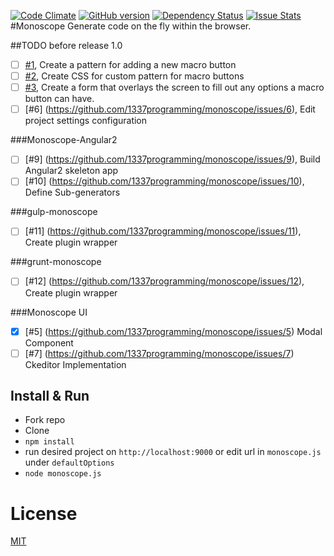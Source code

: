 [![Code Climate](https://codeclimate.com/github/1337programming/monoscope.svg)](https://codeclimate.com/github/1337programming/monoscope)
[![GitHub version](https://badge.fury.io/gh/1337programming%2Fangular2.0-App.svg)](http://badge.fury.io/gh/1337programming%2Fangular2.0-App)
[![Dependency Status](https://david-dm.org/1337-programming/angular2.0-App.svg)](https://david-dm.org/1337programming/angular2.0-App)
[![Issue Stats](http://issuestats.com/github/1337-programming/angular2.0-Appr/badge/pr?style=flat)](http://issuestats.com/github/1337-programming/angular2.0-App)
#Monoscope
Generate code on the fly within the browser.


##TODO before release 1.0 
  - [ ] [#1](https://github.com/1337programming/monoscope/issues/1), Create a pattern for adding a new macro button
  - [ ] [#2](https://github.com/1337programming/monoscope/issues/2), Create CSS for custom pattern for macro buttons
  - [ ] [#3](https://github.com/1337programming/monoscope/issues/3), Create a form that overlays the screen to fill out any options a macro button can have.
  - [ ] [#6] (https://github.com/1337programming/monoscope/issues/6), Edit project settings configuration

###Monoscope-Angular2
 - [ ] [#9] (https://github.com/1337programming/monoscope/issues/9), Build Angular2 skeleton app
 - [ ] [#10] (https://github.com/1337programming/monoscope/issues/10), Define Sub-generators

###gulp-monoscope
 - [ ] [#11] (https://github.com/1337programming/monoscope/issues/11), Create plugin wrapper

###grunt-monoscope
 - [ ] [#12] (https://github.com/1337programming/monoscope/issues/12), Create plugin wrapper
 
###Monoscope UI
 - [x] [#5] (https://github.com/1337programming/monoscope/issues/5) Modal Component
 - [ ] [#7] (https://github.com/1337programming/monoscope/issues/7) Ckeditor Implementation
 
## Install & Run
 * Fork repo
 * Clone
 * `npm install`
 * run desired project on `http://localhost:9000` or edit url in `monoscope.js` under `defaultOptions`
 * `node monoscope.js`
 
# License
  [MIT](/LICENSE)
